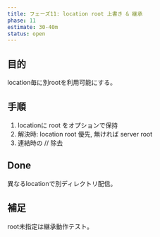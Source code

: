 ```yaml
---
title: フェーズ11: location root 上書き & 継承
phase: 11
estimate: 30-40m
status: open
---
```


## 目的
location毎に別rootを利用可能にする。

## 手順
1. locationに root をオプションで保持
2. 解決時: location root 優先, 無ければ server root
3. 連結時の // 除去

## Done
異なるlocationで別ディレクトリ配信。

## 補足
root未指定は継承動作テスト。

